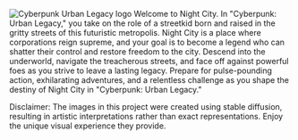 ![Cyberpunk Urban Legacy logo](https://github.com/pslib-cz/2022-p2a-PeterHonzejk-PRG-Cyberpunk-Urban-Legacy/blob/main/img/Cyberpunk%20Urban%20Legacy%20logo.PNG)
Welcome to Night City. In "Cyberpunk: Urban Legacy," you take on the role of a streetkid born and raised in the gritty streets of this futuristic metropolis. Night City is a place where corporations reign supreme, and your goal is to become a legend who can shatter their control and restore freedom to the city. Descend into the underworld, navigate the treacherous streets, and face off against powerful foes as you strive to leave a lasting legacy. Prepare for pulse-pounding action, exhilarating adventures, and a relentless challenge as you shape the destiny of Night City in "Cyberpunk: Urban Legacy."

Disclaimer: The images in this project were created using stable diffusion, resulting in artistic interpretations rather than exact representations. Enjoy the unique visual experience they provide.

